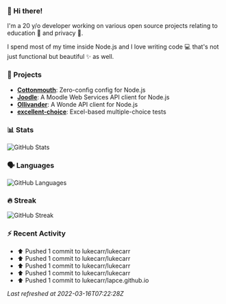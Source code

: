 ### :wave: Hi there!

I'm a 20 y/o developer working on various open source projects relating to education :school: and privacy :eyes:.

I spend most of my time inside Node.js and I love writing code :computer: that's not just functional but beautiful :sparkles: as well.

### :telescope: Projects

- **[Cottonmouth](https://github.com/lukecarr/c9h)**: Zero-config config for Node.js
- **[Joodle](https://github.com/lukecarr/joodle)**: A Moodle Web Services API client for Node.js
- **[Ollivander](https://github.com/lukecarr/ollivander)**: A Wonde API client for Node.js
- **[excellent-choice](https://github.com/lukecarr/excellent-choice)**: Excel-based multiple-choice tests

### :bar_chart: Stats

![GitHub Stats](https://gh-stats-jarrl.vercel.app/api?show_icons=true)

### :speaking_head: Languages

![GitHub Languages](https://gh-stats-jarrl.vercel.app/api/top-langs?layout=compact&hide_title=true&langs_count=10)

### :fire: Streak

![GitHub Streak](https://github-readme-streak-stats.herokuapp.com/?user=lukecarr&include_all_commits=true)

### :zap: Recent Activity

* ⬆️ Pushed 1 commit to lukecarr/lukecarr
* ⬆️ Pushed 1 commit to lukecarr/lukecarr
* ⬆️ Pushed 1 commit to lukecarr/lukecarr
* ⬆️ Pushed 1 commit to lukecarr/lukecarr
* ⬆️ Pushed 1 commit to lukecarr/lapce.github.io

_Last refreshed at 2022-03-16T07:22:28Z_
